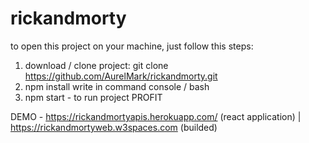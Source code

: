 # rickandmorty
to open this project on your machine, just follow this steps:
1) download / clone project: git clone https://github.com/AurelMark/rickandmorty.git
2) npm install write in command console / bash
3) npm start - to run project
PROFIT

DEMO - https://rickandmortyapis.herokuapp.com/ (react application) | https://rickandmortyweb.w3spaces.com (builded)
